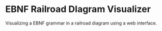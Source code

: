 # EBNF Railroad DIagram Visualizer
Visualizing a EBNF grammar in a railroad diagram using a web interface.